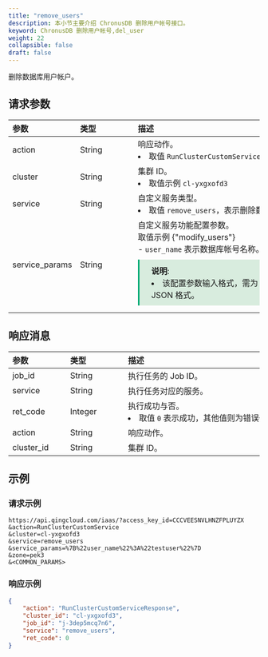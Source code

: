 ```yaml
---
title: "remove_users"
description: 本小节主要介绍 ChronusDB 删除用户帐号接口。 
keyword: ChronusDB 删除用户帐号,del_user
weight: 22
collapsible: false
draft: false
---
```


删除数据库用户帐户。

## 请求参数

|<span style="display:inline-block;width:100px">参数</span> |<span style="display:inline-block;width:100px">类型</span>|<span style="display:inline-block;width:380px">描述</span>|<span style="display:inline-block;width:100px">是否必选</span>|
| :--- | :--- | :--- | :--- |
| action        | String | 响应动作。<li>取值 `RunClusterCustomService`  | Yes      |
| cluster        | String | 集群 ID。<li>取值示例 `cl-yxgxofd3`  | Yes      |
| service        | String | 自定义服务类型。<li>取值 `remove_users`，表示删除数据库帐号服务。 | Yes      |
| service_params | String | 自定义服务功能配置参数。<br>取值示例 {"modify_users"} <br>- `user_name` 表示数据库帐号名称。<span style="display: block; background-color: #D8ECDE; padding: 10px 24px; margin: 10px 0; border-left: 3px solid #00a971;"><b>说明</b>: <li>该配置参数输入格式，需为 URL 编码 JSON 格式。</li></span>  | Yes |

## 响应消息

|<span style="display:inline-block;width:100px">参数</span> |<span style="display:inline-block;width:100px">类型</span>|<span style="display:inline-block;width:380px">描述</span>|
| :--- | :--- | :--- |
| job_id     | String  | 执行任务的 Job ID。                        |
| service    | String  | 执行任务对应的服务。                           |
| ret_code   | Integer | 执行成功与否。<li>取值 `0` 表示成功，其他值则为错误代码。 |
| action     | String  | 响应动作。                                     |
| cluster_id | String  | 集群 ID。                                      |

## 示例

### 请求示例

```url
https://api.qingcloud.com/iaas/?access_key_id=CCCVEESNVLHNZFPLUYZX
&action=RunClusterCustomService
&cluster=cl-yxgxofd3
&service=remove_users
&service_params=%7B%22user_name%22%3A%22testuser%22%7D
&zone=pek3
&<COMMON_PARAMS>
```

### 响应示例

```json
{
    "action": "RunClusterCustomServiceResponse",
    "cluster_id": "cl-yxgxofd3",
    "job_id": "j-3dep5mcq7n6",
    "service": "remove_users",
    "ret_code": 0
}
```
